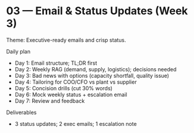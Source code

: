 # 03 — Email & Status Updates (Week 3)

Theme: Executive-ready emails and crisp status.

Daily plan
- Day 1: Email structure; TL;DR first
- Day 2: Weekly RAG (demand, supply, logistics); decisions needed
- Day 3: Bad news with options (capacity shortfall, quality issue)
- Day 4: Tailoring for COO/CFO vs plant vs supplier
- Day 5: Concision drills (cut 30% words)
- Day 6: Mock weekly status + escalation email
- Day 7: Review and feedback

Deliverables
- 3 status updates; 2 exec emails; 1 escalation note
